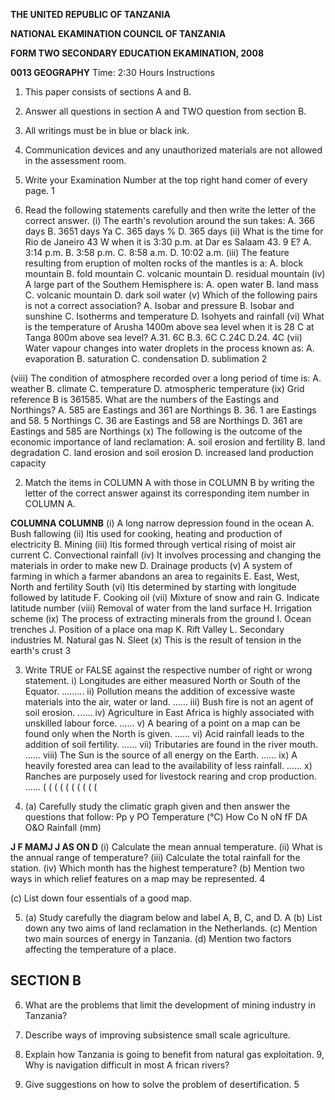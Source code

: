 **THE UNITED REPUBLIC OF TANZANIA**

**NATIONAL EKAMINATION COUNCIL OF TANZANIA**

**FORM TWO SECONDARY EDUCATION EKAMINATION, 2008**

**0013 GEOGRAPHY**
Time: 2:30 Hours
Instructions

1. This paper consists of sections A and B.

2. Answer all questions in section A and TWO question from section B.

3. All writings must be in blue or black ink.

4. Communication devices and any unauthorized materials are not allowed in the assessment room.

5. Write your Examination Number at the top right hand comer of every page.
1

1. Read the following statements carefully and then write the letter of the correct answer.
(i) The earth's revolution around the sun takes:
A. 366 days
B. 3651 days Ya
C. 365 days %
D. 365 days
(ii) What is the time for Rio de Janeiro 43 W when it is 3:30 p.m. at Dar es Salaam 43. 9 E?
A. 3:14 p.m.
B. 3:58 p.m.
C. 8:58 a.m.
D. 10:02 a.m.
(iii) The feature resulting from eruption of molten rocks of the mantles is a:
A. block mountain
B. fold mountain
C. volcanic mountain
D. residual mountain
(iv) A large part of the Southem Hemisphere is:
A. open water
B. land mass
C. volcanic mountain
D. dark soil water
(v) Which of the following pairs is not a correct association?
A. Isobar and pressure
B. Isobar and sunshine
C. Isotherms and temperature
D. Isohyets and rainfall
(vi) What is the temperature of Arusha 1400m above sea level when it is 28 C at Tanga 800m above sea level?
A.31. 6C
B.3. 6C
C.24C
D.24. 4C
(vii) Water vapour changes into water droplets in the process known as:
A. evaporation
B. saturation
C. condensation
D. sublimation
2

(viii) The condition of atmosphere recorded over a long period of time is:
A. weather
B. climate
C. temperature
D. atmospheric temperature
(ix) Grid reference B is 361585. What are the numbers of the Eastings and Northings?
A. 585 are Eastings and 361 are Northings
B. 36. 1 are Eastings and 58. 5 Northings
C. 36 are Eastings and 58 are Northings
D. 361 are Eastings and 585 are Northings
(x) The following is the outcome of the economic importance of land reclamation:
A. soil erosion and fertility
B. land degradation
C. land erosion and soil erosion
D. increased land production capacity

2. Match the items in COLUMN A with those in COLUMN B by writing the letter of the correct answer against its corresponding item number in COLUMN A.

**COLUMNA COLUMNB**
(i) A long narrow depression found in the ocean A. Bush fallowing
(ii) Itis used for cooking, heating and production of electricity B. Mining
(iii) Itis formed through vertical rising of moist air current C. Convectional rainfall
(iv) It involves processing and changing the materials in order to make new D. Drainage products
(v) A system of farming in which a farmer abandons an area to regainits E. East, West, North and fertility South
(vi) Itis determined by starting with longitude followed by latitude F. Cooking oil
(vii) Mixture of snow and rain G. Indicate latitude number
(viii) Removal of water from the land surface H. Irrigation scheme
(ix) The process of extracting minerals from the ground I. Ocean trenches
J. Position of a place ona map
K. Rift Valley
L. Secondary industries
M. Natural gas
N. Sleet
(x) This is the result of tension in the earth's crust
3

3. Write TRUE or FALSE against the respective number of right or wrong statement.
i) Longitudes are either measured North or South of the Equator. .........
ii) Pollution means the addition of excessive waste materials into the air, water or land. ......
iii) Bush fire is not an agent of soil erosion. ......
iv) Agriculture in East Africa is highly associated with unskilled labour force. ......
v) A bearing of a point on a map can be found only when the North is given. ......
vi) Acid rainfall leads to the addition of soil fertility. ......
vii) Tributaries are found in the river mouth. ......
viii) The Sun is the source of all energy on the Earth. ......
ix) A heavily forested area can lead to the availability of less rainfall. ......
x) Ranches are purposely used for livestock rearing and crop production. ......
(
(
(
(
(
(
(
(
(
(

4. (a) Carefully study the climatic graph given and then answer the questions that follow:
Pp y PO
Temperature (°C)
How
Co N
oN fF DA O&O
Rainfall (mm)

**J F MAMJ J AS ON D**
(i) Calculate the mean annual temperature.
(ii) What is the annual range of temperature?
(iii) Calculate the total rainfall for the station.
(iv) Which month has the highest temperature?
(b) Mention two ways in which relief features on a map may be represented.
4

(c) List down four essentials of a good map.

5. (a) Study carefully the diagram below and label A, B, C, and D.
A
(b) List down any two aims of land reclamation in the Netherlands.
(c) Mention two main sources of energy in Tanzania.
(d) Mention two factors affecting the temperature of a place.

## SECTION B

6. What are the problems that limit the development of mining industry in Tanzania?

7. Describe ways of improving subsistence small scale agriculture.

8. Explain how Tanzania is going to benefit from natural gas exploitation.
9, Why is navigation difficult in most A frican rivers?

10. Give suggestions on how to solve the problem of desertification.
5